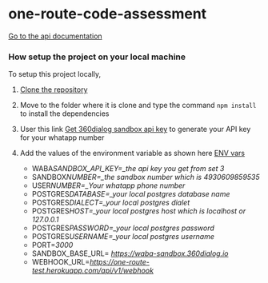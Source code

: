 # one-route-code-assessment

[Go to the api documentation](https://documenter.getpostman.com/view/7669287/UzBqpkNK)

### How setup the project on your local machine

To setup this project locally,

1. [Clone the repository](https://github.com/profchiso/one-route-code-assessment)

2. Move to the folder where it is clone and type the command `npm install` to install the dependencies

3. User this link [Get 360dialog sandbox api key](https://wa.me/4930609859535?text=START) to generate your API key for your whatapp number

4. Add the values of the environment variable as shown here [ENV vars](https://github.com/profchiso/one-route-code-assessment/blob/dev/sample.env)
   - WABA*SANDBOX_API_KEY=\_the api key you get from set 3*
   - SANDBOX*NUMBER=\_the sandbox number which is 4930609859535*
   - USER*NUMBER=\_Your whatapp phone number*
   - POSTGRES*DATABASE=\_your local postgres database name*
   - POSTGRES*DIALECT=\_your local postgres dialet*
   - POSTGRES*HOST=\_your local postgres host which is localhost or 127.0.0.1*
   - POSTGRES*PASSWORD=\_your local postgres password*
   - POSTGRES*USERNAME=\_your local postgres username*
   - PORT=_3000_
   - SANDBOX_BASE_URL= *https://waba-sandbox.360dialog.io*
   - WEBHOOK_URL=*https://one-route-test.herokuapp.com/api/v1/webhook*
